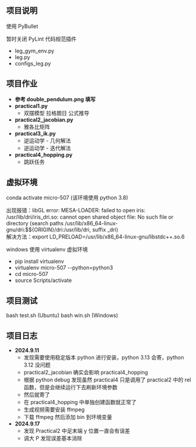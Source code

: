 ## 项目说明

使用 PyBullet  

暂时关闭 PyLint 代码规范插件

- leg_gym_env.py   
- leg.py  
- configs_leg.py

## 项目作业
- **参考 double_pendulum.png 填写**
- **practical1.py** 
  - 双摆模型 拉格朗日 公式推导
- **practical2_jacobian.py** 
  - 雅各比矩阵
- **practical3_ik.py**
  - 逆运动学 - 几何解法
  - 逆运动学 - 迭代解法
- **practical4_hopping.py**
  - 跳跃任务
  
 
## 虚拟环境

conda activate micro-507 (该环境使用 python 3.8)

出现报错：libGL error: MESA-LOADER: failed to open iris: /usr/lib/dri/iris_dri.so: cannot open shared object file: No such file or directory (search paths /usr/lib/x86_64-linux-gnu/dri:\$${ORIGIN}/dri:/usr/lib/dri, suffix _dri)  
解决方法：export LD_PRELOAD=/usr/lib/x86_64-linux-gnu/libstdc++.so.6  

windows 使用 virtualenv 虚拟环境  
- pip install virtualenv
- virtualenv micro-507 --python=python3
- cd micro-507
- source Scripts/activate

## 项目测试 
bash test.sh (Ubuntu)
bash win.sh (Windows)

## 项目日志
- **2024.9.11** 
  - 发现需要使用稳定版本 python 进行安装，python 3.13 会寄，python 3.12 没问题
  - practical2_jacobian 确实会影响 practical4_hopping
  - 根据 python debug 发现虽然 practical4 只是调用了 practical2 中的 rel 函数，但是会继续运行下去刷新环境参数
  - 然后就寄了
  - 在 practical4_hopping 中单独创建函数就正常了
  - 生成视频需要安装 ffmpeg
  - 下载 ffmpeg 然后添加 bin 到环境变量
- **2024.9.17**
  - 发现 Practical2 中足末端 y 位置一直会有误差
  - 调大 P 发现误差基本消除
